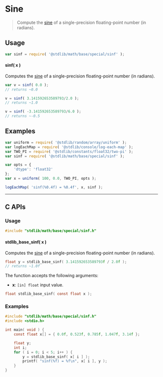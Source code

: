 <!--

@license Apache-2.0

Copyright (c) 2025 The Stdlib Authors.

Licensed under the Apache License, Version 2.0 (the "License");
you may not use this file except in compliance with the License.
You may obtain a copy of the License at

   http://www.apache.org/licenses/LICENSE-2.0

Unless required by applicable law or agreed to in writing, software
distributed under the License is distributed on an "AS IS" BASIS,
WITHOUT WARRANTIES OR CONDITIONS OF ANY KIND, either express or implied.
See the License for the specific language governing permissions and
limitations under the License.

-->

# Sine

> Compute the [sine][sine] of a single-precision floating-point number (in radians).

<section class="usage">

## Usage

```javascript
var sinf = require( '@stdlib/math/base/special/sinf' );
```

#### sinf( x )

Computes the [sine][sine] of a single-precision floating-point number (in radians).

```javascript
var v = sinf( 0.0 );
// returns ~0.0

v = sinf( 3.141592653589793/2.0 );
// returns ~1.0

v = sinf( -3.141592653589793/6.0 );
// returns ~-0.5
```

</section>

<!-- /.usage -->

<section class="examples">

## Examples

<!-- eslint no-undef: "error" -->

```javascript
var uniform = require( '@stdlib/random/array/uniform' );
var logEachMap = require( '@stdlib/console/log-each-map' );
var TWO_PI = require( '@stdlib/constants/float32/two-pi' );
var sinf = require( '@stdlib/math/base/special/sinf' );

var opts = {
    'dtype': 'float32'
};
var x = uniform( 100, 0.0, TWO_PI, opts );

logEachMap( 'sinf(%0.4f) = %0.4f', x, sinf );
```

</section>

<!-- /.examples -->

<!-- C interface documentation. -->

* * *

<section class="c">

## C APIs

<!-- Section to include introductory text. Make sure to keep an empty line after the intro `section` element and another before the `/section` close. -->

<section class="intro">

</section>

<!-- /.intro -->

<!-- C usage documentation. -->

<section class="usage">

### Usage

```c
#include "stdlib/math/base/special/sinf.h"
```

#### stdlib_base_sinf( x )

Computes the [sine][sine] of a single-precision floating-point number (in radians).

```c
float y = stdlib_base_sinf( 3.141592653589793f / 2.0f );
// returns ~1.0f
```

The function accepts the following arguments:

-   **x**: `[in] float` input value.

```c
float stdlib_base_sinf( const float x );
```

</section>

<!-- /.usage -->

<!-- C API usage notes. Make sure to keep an empty line after the `section` element and another before the `/section` close. -->

<section class="notes">

</section>

<!-- /.notes -->

<!-- C API usage examples. -->

<section class="examples">

### Examples

```c
#include "stdlib/math/base/special/sinf.h"
#include <stdio.h>

int main( void ) {
    const float x[] = { 0.0f, 0.523f, 0.785f, 1.047f, 3.14f };

    float y;
    int i;
    for ( i = 0; i < 5; i++ ) {
        y = stdlib_base_sinf( x[ i ] );
        printf( "sinf(%f) = %f\n", x[ i ], y );
    }
}
```

</section>

<!-- /.examples -->

</section>

<!-- /.c -->

<!-- Section for related `stdlib` packages. Do not manually edit this section, as it is automatically populated. -->

<section class="related">

</section>

<!-- /.related -->

<!-- Section for all links. Make sure to keep an empty line after the `section` element and another before the `/section` close. -->

<section class="links">

[sine]: https://en.wikipedia.org/wiki/Sine

<!-- <related-links> -->

<!-- </related-links> -->

</section>

<!-- /.links -->
